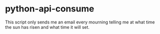 # python-api-consume

This script only sends me an email every mourning telling me at what time the sun has risen and what time it will set. 
